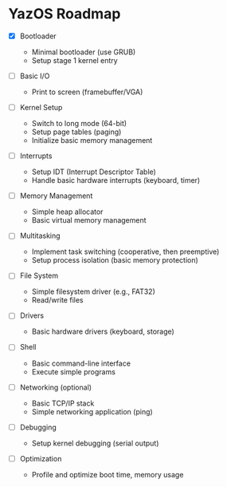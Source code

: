 # YazOS Roadmap

- [x] Bootloader
  - Minimal bootloader (use GRUB)
  - Setup stage 1 kernel entry
    
- [ ] Basic I/O
  - Print to screen (framebuffer/VGA)
    
- [ ] Kernel Setup
  - Switch to long mode (64-bit)
  - Setup page tables (paging)
  - Initialize basic memory management

- [ ] Interrupts
  - Setup IDT (Interrupt Descriptor Table)
  - Handle basic hardware interrupts (keyboard, timer)

- [ ] Memory Management
  - Simple heap allocator
  - Basic virtual memory management

- [ ] Multitasking
  - Implement task switching (cooperative, then preemptive)
  - Setup process isolation (basic memory protection)

- [ ] File System
  - Simple filesystem driver (e.g., FAT32)
  - Read/write files

- [ ] Drivers
  - Basic hardware drivers (keyboard, storage)

- [ ] Shell
  - Basic command-line interface
  - Execute simple programs

- [ ] Networking (optional)
  - Basic TCP/IP stack
  - Simple networking application (ping)

- [ ] Debugging
  - Setup kernel debugging (serial output)

- [ ] Optimization
  - Profile and optimize boot time, memory usage
